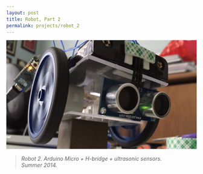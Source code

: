 ```yaml
---
layout: post
title: Robot, Part 2
permalink: projects/robot_2
---
```


![Robot, second generation.](/assets/robot2_s.jpg "Robot, second generation.")

> *Robot 2. Arduino Micro + H-bridge + ultrasonic sensors.<br>Summer 2014.*

<!--comingsoon-->